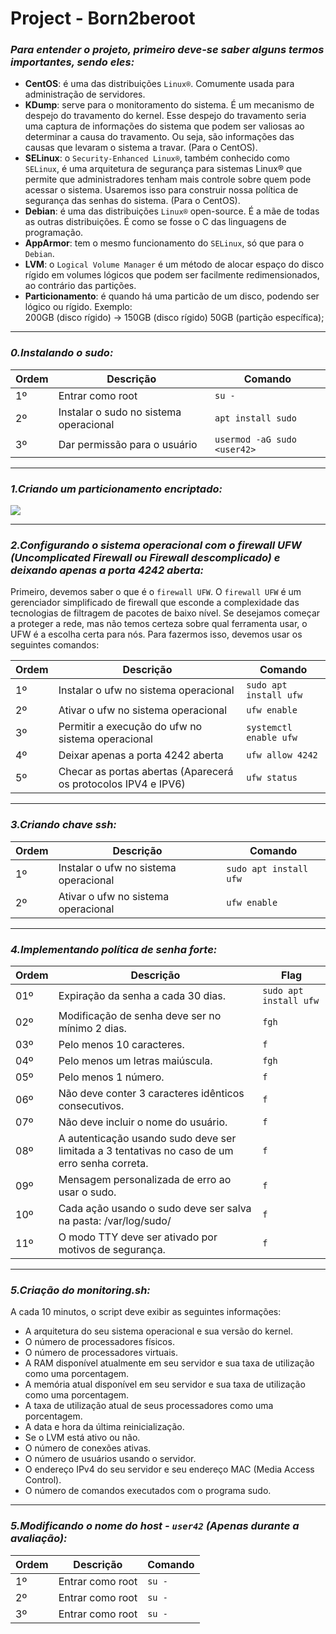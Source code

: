 <h1>Project - Born2beroot</h1>

### _Para entender o projeto, primeiro deve-se saber alguns termos importantes, sendo eles:_
- <b>CentOS</b>: é uma das distribuições `Linux®`. Comumente usada para administração de servidores.
- <b>KDump</b>: serve para o monitoramento do sistema. É um mecanismo de despejo do travamento do kernel. Esse despejo do travamento seria uma captura de informações do sistema que podem ser valiosas ao determinar a causa do travamento. Ou seja, são informações das causas que levaram o sistema a travar. (Para o CentOS).
- <b>SELinux</b>: o `Security-Enhanced Linux®`, também conhecido como `SELinux`, é uma arquitetura de segurança para sistemas Linux® que permite que administradores tenham mais controle sobre quem pode acessar o sistema. Usaremos isso para construir nossa política de segurança das senhas do sistema. (Para o CentOS).
- <b>Debian</b>: é uma das distribuições `Linux®` open-source. É a mãe de todas as outras distribuições. É como se fosse o C das linguagens de programação.
- <b>AppArmor</b>:  tem o mesmo funcionamento do `SELinux`, só que para o `Debian`.
- <b>LVM</b>: o `Logical Volume Manager` é um método de alocar espaço do disco rígido em volumes lógicos que podem ser facilmente redimensionados, ao contrário das partições.
- <b>Particionamento</b>: é quando há uma particão de um disco, podendo ser lógico ou rígido. Exemplo: <br>
200GB (disco rígido) ->  150GB (disco rígido) 50GB (partição específica);



---


### _0.Instalando o sudo:_
| Ordem |               Descrição                    |        Comando       |
|-------|--------------------------------------------|----------------------|
|   1º  | Entrar como root                           | `su -`               |
|   2º  | Instalar o sudo no sistema operacional     | `apt install sudo`   |
|   3º  | Dar permissão para o usuário             | `usermod -aG sudo <user42>`|


---


### _1.Criando um particionamento encriptado:_

<img align="center" src="https://github.com/cadetes-42/born2beroot/blob/main/Images/1.Particionamento-Encriptado.png" widht="350"/>


---


### _2.Configurando o sistema operacional com o firewall UFW (Uncomplicated Firewall ou Firewall descomplicado) e deixando apenas a porta 4242 aberta:_
Primeiro, devemos saber o que é o `firewall UFW`. O `firewall UFW` é um gerenciador simplificado de firewall que esconde a complexidade das tecnologias de filtragem de pacotes de baixo nível. Se desejamos começar a proteger a rede, mas não temos certeza sobre qual ferramenta usar, o UFW é a escolha certa para nós.
Para fazermos isso, devemos usar os seguintes comandos:

| Ordem |               Descrição                    |        Comando       |
|-------|--------------------------------------------|----------------------|
|   1º  | Instalar o ufw no sistema operacional                  | `sudo apt install ufw`|
|   2º  | Ativar o ufw no sistema operacional                  | `ufw enable` |
|   3º  | Permitir a execução do ufw no sistema operacional    | `systemctl enable ufw` |
|   4º  | Deixar apenas a porta 4242 aberta                    | `ufw allow 4242` |
|   5º  | Checar as portas abertas (Aparecerá os protocolos IPV4 e IPV6) | `ufw status `|


---


### _3.Criando chave ssh:_
| Ordem |               Descrição                    |        Comando       |
|-------|--------------------------------------------|----------------------|
|   1º  | Instalar o ufw no sistema operacional                  | `sudo apt install ufw`|
|   2º  | Ativar o ufw no sistema operacional                  | `ufw enable` |

---

### _4.Implementando política de senha forte:_
| Ordem |               Descrição                    |        Flag       |
|-------|--------------------------------------------|----------------------|
|   01º | Expiração da senha a cada 30 dias.       | `sudo apt install ufw`|
|   02º | Modificação de senha deve ser no mínimo 2 dias. | `fgh`|
|   03º | Pelo menos 10 caracteres. |`f`|
|   04º | Pelo menos um letras maiúscula.| `fgh` |
|   05º | Pelo menos 1 número.| `f` |
|   06º | Não deve conter 3 caracteres idênticos consecutivos.| `f` |
|   07º | Não deve incluir o nome do usuário.| `f` |
|   08º | A autenticação usando sudo deve ser limitada a 3 tentativas no caso de um erro senha correta. | `f` |
|   09º | Mensagem personalizada de erro ao usar o sudo. | `f` |
|   10º | Cada ação usando o sudo deve ser salva na pasta: /var/log/sudo/ | `f` |
|   11º |  O modo TTY deve ser ativado por motivos de segurança. | `f` |

---

### _5.Criação do monitoring.sh:_
A cada 10 minutos, o script deve exibir as seguintes informações:
- A arquitetura do seu sistema operacional e sua versão do kernel.
- O número de processadores físicos.
- O número de processadores virtuais.
- A RAM disponível atualmente em seu servidor e sua taxa de utilização como uma porcentagem.
- A memória atual disponível em seu servidor e sua taxa de utilização como uma porcentagem.
- A taxa de utilização atual de seus processadores como uma porcentagem.
- A data e hora da última reinicialização.
- Se o LVM está ativo ou não.
- O número de conexões ativas.
- O número de usuários usando o servidor.
- O endereço IPv4 do seu servidor e seu endereço MAC (Media Access Control).
- O número de comandos executados com o programa sudo.


---


### _5.Modificando o nome do host - `user42` (Apenas durante a avaliação):_
| Ordem |               Descrição                    |        Comando       |
|-------|--------------------------------------------|----------------------|
|   1º  | Entrar como root                           | `su -`               |
|   2º  | Entrar como root                           | `su -`               |
|   3º  | Entrar como root                           | `su -`               |
